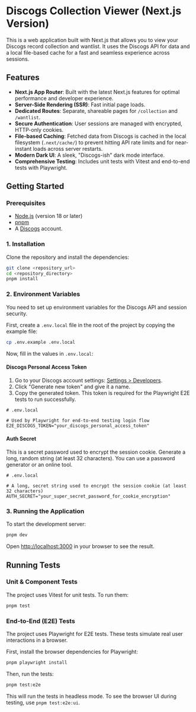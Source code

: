 # Discogs Collection Viewer (Next.js Version)

This is a web application built with Next.js that allows you to view your Discogs record collection and wantlist. It uses the Discogs API for data and a local file-based cache for a fast and seamless experience across sessions.

## Features

-   **Next.js App Router**: Built with the latest Next.js features for optimal performance and developer experience.
-   **Server-Side Rendering (SSR)**: Fast initial page loads.
-   **Dedicated Routes**: Separate, shareable pages for `/collection` and `/wantlist`.
-   **Secure Authentication**: User sessions are managed with encrypted, HTTP-only cookies.
-   **File-based Caching**: Fetched data from Discogs is cached in the local filesystem (`.next/cache/`) to prevent hitting API rate limits and for near-instant loads across server restarts.
-   **Modern Dark UI**: A sleek, "Discogs-ish" dark mode interface.
-   **Comprehensive Testing**: Includes unit tests with Vitest and end-to-end tests with Playwright.

## Getting Started

### Prerequisites

-   [Node.js](https://nodejs.org/) (version 18 or later)
-   [pnpm](https://pnpm.io/installation)
-   A [Discogs](https://www.discogs.com) account.

### 1. Installation

Clone the repository and install the dependencies:

```bash
git clone <repository_url>
cd <repository_directory>
pnpm install
```

### 2. Environment Variables

You need to set up environment variables for the Discogs API and session security.

First, create a `.env.local` file in the root of the project by copying the example file:

```bash
cp .env.example .env.local
```

Now, fill in the values in `.env.local`:

#### Discogs Personal Access Token

1.  Go to your Discogs account settings: [Settings > Developers](https://www.discogs.com/settings/developers).
2.  Click "Generate new token" and give it a name.
3.  Copy the generated token. This token is required for the Playwright E2E tests to run successfully.

```env
# .env.local

# Used by Playwright for end-to-end testing login flow
E2E_DISCOGS_TOKEN="your_discogs_personal_access_token"
```

#### Auth Secret

This is a secret password used to encrypt the session cookie. Generate a long, random string (at least 32 characters). You can use a password generator or an online tool.

```env
# .env.local

# A long, secret string used to encrypt the session cookie (at least 32 characters)
AUTH_SECRET="your_super_secret_password_for_cookie_encryption"
```

### 3. Running the Application

To start the development server:

```bash
pnpm dev
```

Open [http://localhost:3000](http://localhost:3000) in your browser to see the result.

## Running Tests

### Unit & Component Tests

The project uses Vitest for unit tests. To run them:

```bash
pnpm test
```

### End-to-End (E2E) Tests

The project uses Playwright for E2E tests. These tests simulate real user interactions in a browser.

First, install the browser dependencies for Playwright:

```bash
pnpm playwright install
```

Then, run the tests:

```bash
pnpm test:e2e
```

This will run the tests in headless mode. To see the browser UI during testing, use `pnpm test:e2e:ui`.
